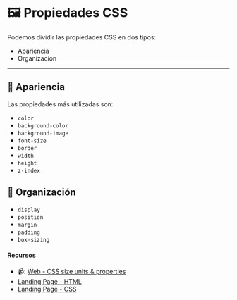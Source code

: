 # 🖼 Propiedades CSS 

Podemos dividir las propiedades CSS en dos tipos:
- Apariencia 
- Organización 

---

## 🎨 Apariencia
Las propiedades más utilizadas son: 
- `color`
- `background-color`
- `background-image`
- `font-size`
- `border`
- `width`
- `height`
- `z-index `

## 📐 Organización
- `display`
- `position`
- `margin`
- `padding`
- `box-sizing`

#### Recursos

- 📹: [Web - CSS size units & properties](https://youtu.be/YgD03t2C4jY)
- [Landing Page - HTML](https://github.com/jujogi/dmi-web/blob/master/css/examples/intro.html)
- [Landing Page - CSS](https://github.com/jujogi/dmi-web/blob/master/css/examples/styles/app.css)
